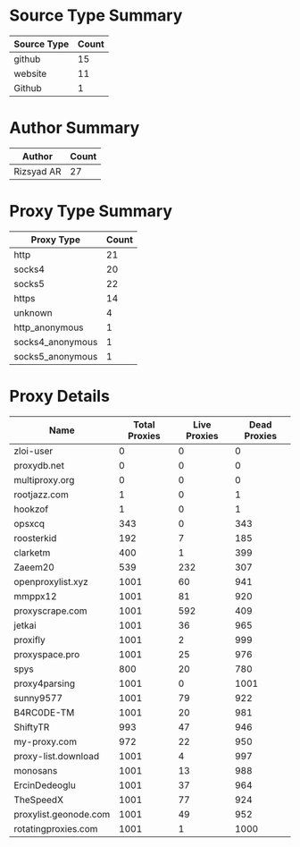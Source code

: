 # Source Type Summary

| Source Type | Count |
|-------------|-------|
| github | 15 |
| website | 11 |
| Github | 1 |


# Author Summary

| Author | Count |
|--------|-------|
| Rizsyad AR | 27 |


# Proxy Type Summary

| Proxy Type | Count |
|------------|-------|
| http | 21 |
| socks4 | 20 |
| socks5 | 22 |
| https | 14 |
| unknown | 4 |
| http_anonymous | 1 |
| socks4_anonymous | 1 |
| socks5_anonymous | 1 |


# Proxy Details

| Name | Total Proxies | Live Proxies | Dead Proxies |
|------|---------------|--------------|---------------|
| zloi-user | 0 | 0 | 0 |
| proxydb.net | 0 | 0 | 0 |
| multiproxy.org | 0 | 0 | 0 |
| rootjazz.com | 1 | 0 | 1 |
| hookzof | 1 | 0 | 1 |
| opsxcq | 343 | 0 | 343 |
| roosterkid | 192 | 7 | 185 |
| clarketm | 400 | 1 | 399 |
| Zaeem20 | 539 | 232 | 307 |
| openproxylist.xyz | 1001 | 60 | 941 |
| mmppx12 | 1001 | 81 | 920 |
| proxyscrape.com | 1001 | 592 | 409 |
| jetkai | 1001 | 36 | 965 |
| proxifly | 1001 | 2 | 999 |
| proxyspace.pro | 1001 | 25 | 976 |
| spys | 800 | 20 | 780 |
| proxy4parsing | 1001 | 0 | 1001 |
| sunny9577 | 1001 | 79 | 922 |
| B4RC0DE-TM | 1001 | 20 | 981 |
| ShiftyTR | 993 | 47 | 946 |
| my-proxy.com | 972 | 22 | 950 |
| proxy-list.download | 1001 | 4 | 997 |
| monosans | 1001 | 13 | 988 |
| ErcinDedeoglu | 1001 | 37 | 964 |
| TheSpeedX | 1001 | 77 | 924 |
| proxylist.geonode.com | 1001 | 49 | 952 |
| rotatingproxies.com | 1001 | 1 | 1000 |
